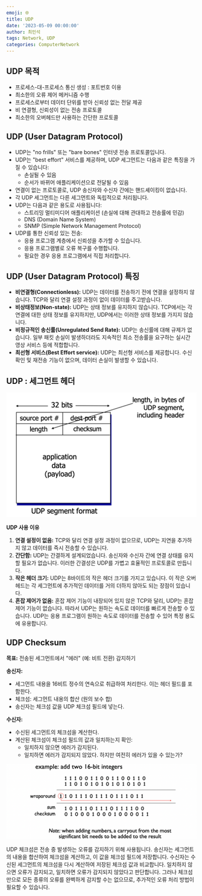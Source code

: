 ```yaml
---
emoji: 🌐
title: UDP
date: '2023-05-09 00:00:00'
author: 최민석
tags: Network, UDP
categories: ComputerNetwork
---
```

## UDP 목적

- 프로세스-대-프로세스 통신 생성 : 포트번호 이용
- 최소한의 오류 제어 메커니즘 수행
- 프로세스로부터 데이터 단위를 받아 신뢰성 없는 전달 제공
- 비 연결형, 신뢰성이 없는 전송 프로토콜
- 최소한의 오버헤드만 사용하는 간단한 프로토콜

## **UDP (User Datagram Protocol)**

- UDP는 "no frills" 또는 "bare bones" 인터넷 전송 프로토콜입니다.
- UDP는 "best effort" 서비스를 제공하며, UDP 세그먼트는 다음과 같은 특징을 가질 수 있습니다:
  - 손실될 수 있음
  - 순서가 바뀌어 애플리케이션으로 전달될 수 있음
- 연결이 없는 프로토콜로, UDP 송신자와 수신자 간에는 핸드셰이킹이 없습니다.
- 각 UDP 세그먼트는 다른 세그먼트와 독립적으로 처리됩니다.
- UDP는 다음과 같은 용도로 사용됩니다:
  - 스트리밍 멀티미디어 애플리케이션 (손실에 대해 관대하고 전송률에 민감)
  - DNS (Domain Name System)
  - SNMP (Simple Network Management Protocol)
- UDP를 통한 신뢰성 있는 전송:
  - 응용 프로그램 계층에서 신뢰성을 추가할 수 있습니다.
  - 응용 프로그램별로 오류 복구를 수행합니다.
  - 필요한 경우 응용 프로그램에서 직접 처리합니다.

## **UDP (User Datagram Protocol) 특징**

- **비연결형(Connectionless):** UDP는 데이터를 전송하기 전에 연결을 설정하지 않습니다. TCP와 달리 연결 설정 과정이 없이 데이터를 주고받습니다.
- **비상태정보(Non-state):** UDP는 상태 정보를 유지하지 않습니다. TCP에서는 각 연결에 대한 상태 정보를 유지하지만, UDP에서는 이러한 상태 정보를 가지지 않습니다.
- **비정규적인 송신률(Unregulated Send Rate):** UDP는 송신률에 대해 규제가 없습니다. 일부 패킷 손실이 발생하더라도 지속적인 최소 전송률을 요구하는 실시간 영상 서비스 등에 적합합니다.
- **최선형 서비스(Best Effort service):** UDP는 최선형 서비스를 제공합니다. 수신 확인 및 재전송 기능이 없으며, 데이터 손실이 발생할 수 있습니다.

## UDP : 세그먼트 헤더

![a1.png](a1.png)

**UDP 사용 이유**

1. **연결 설정이 없음:** TCP와 달리 연결 설정 과정이 없으므로, UDP는 지연을 추가하지 않고 데이터를 즉시 전송할 수 있습니다.
2. **간단함:** UDP는 간결하게 설계되었습니다. 송신자와 수신자 간에 연결 상태를 유지할 필요가 없습니다. 이러한 간결성은 UDP를 가볍고 효율적인 프로토콜로 만듭니다.
3. **작은 헤더 크기:** UDP는 8바이트의 작은 헤더 크기를 가지고 있습니다. 이 작은 오버헤드는 각 세그먼트에 추가적인 데이터를 거의 더하지 않아도 되는 장점이 있습니다.
4. **혼잡 제어가 없음:** 혼잡 제어 기능이 내장되어 있지 않은 TCP와 달리, UDP는 혼잡 제어 기능이 없습니다. 따라서 UDP는 원하는 속도로 데이터를 빠르게 전송할 수 있습니다. UDP는 응용 프로그램이 원하는 속도로 데이터를 전송할 수 있어 특정 용도에 유용합니다.

## **UDP Checksum**

**목표:** 전송된 세그먼트에서 "에러" (예: 비트 전환) 감지하기

**송신자:**

- 세그먼트 내용을 16비트 정수의 연속으로 취급하여 처리한다. 이는 헤더 필드를 포함한다.
- 체크섬: 세그먼트 내용의 합산 (원의 보수 합)
- 송신자는 체크섬 값을 UDP 체크섬 필드에 넣는다.

**수신자:**

- 수신된 세그먼트의 체크섬을 계산한다.
- 계산된 체크섬이 체크섬 필드의 값과 일치하는지 확인:
  - 일치하지 않으면 에러가 감지된다.
  - 일치하면 에러가 감지되지 않았다. 하지만 여전히 에러가 있을 수 있는가?

![a2.png](a2.png)

UDP 체크섬은 전송 중 발생하는 오류를 감지하기 위해 사용됩니다. 송신자는 세그먼트의 내용을 합산하여 체크섬을 계산하고, 이 값을 체크섬 필드에 저장합니다. 수신자는 수신된 세그먼트의 체크섬을 다시 계산하여 저장된 체크섬 값과 비교합니다. 일치하지 않으면 오류가 감지되고, 일치하면 오류가 감지되지 않았다고 판단합니다. 그러나 체크섬만으로 모든 종류의 오류를 완벽하게 감지할 수는 없으므로, 추가적인 오류 처리 방법이 필요할 수 있습니다.

```toc
```

